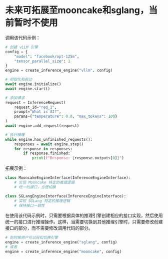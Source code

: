 # 未来可拓展至mooncake和sglang，当前暂时不使用
调用该代码示例：
```python
# 创建 vLLM 引擎
config = {
    "model": "facebook/opt-125m",
    "tensor_parallel_size": 1
}
engine = create_inference_engine("vllm", config)

# 初始化和启动
await engine.initialize()
await engine.start()

# 添加请求
request = InferenceRequest(
    request_id="req_1",
    prompt="What is AI?",
    params={"temperature": 0.8, "max_tokens": 100}
)
await engine.add_request(request)

# 执行推理
while engine.has_unfinished_requests():
    responses = await engine.step()
    for response in responses:
        if response.finished:
            print(f"Response: {response.outputs[0]}")
```

拓展示例：
```python
class MooncakeEngineInterface(InferenceEngineInterface):
    # 实现 Mooncake 特定的推理逻辑
    # 统一的接口，方便切换

class SGLangEngineInterface(InferenceEngineInterface):  
    # 实现 SGLang 特定的推理逻辑
    # 保持接口一致性
```
在使用该代码示例时，只需要根据具体的推理引擎创建相应的接口实现，然后使用统一的接口进行推理操作。这样，当需要切换到其他推理引擎时，只需要修改创建接口的部分，而不需要修改调用代码的部分。
```python
# 到时候用户可以轻松切换引擎
engine = create_inference_engine("sglang", config)
# 或者
engine = create_inference_engine("mooncake", config)
```